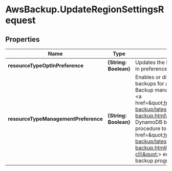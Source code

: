 # AwsBackup.UpdateRegionSettingsRequest

## Properties

Name | Type | Description | Notes
------------ | ------------- | ------------- | -------------
**resourceTypeOptInPreference** | **{String: Boolean}** | Updates the list of services along with the opt-in preferences for the Region. | [optional] 
**resourceTypeManagementPreference** | **{String: Boolean}** | Enables or disables full Backup management of backups for a resource type. To enable full Backup management for DynamoDB along with &lt;a href&#x3D;\&quot;https://docs.aws.amazon.com/aws-backup/latest/devguide/advanced-ddb-backup.html\&quot;&gt; Backup&#39;s advanced DynamoDB backup features&lt;/a&gt;, follow the procedure to &lt;a href&#x3D;\&quot;https://docs.aws.amazon.com/aws-backup/latest/devguide/advanced-ddb-backup.html#advanced-ddb-backup-enable-cli\&quot;&gt; enable advanced DynamoDB backup programmatically&lt;/a&gt;. | [optional] 



